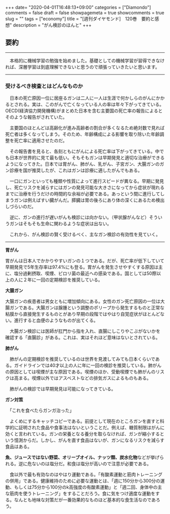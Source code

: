
+++
date= "2020-04-01T16:48:13+09:00"
categories = ["Diamondo"]
comments = false
draft = false
showpagemeta = true
showcomments = true
slug = ""
tags = ["economy"]
title = "[週刊ダイヤモンド]　120巻　要約と感想"
description = "がん検診のほんと"
+++


## **要約**

***

　本格的に機械学習の勉強を始めました。基礎としての機械学習が習得できなければ、深層学習は到底理解できないと思うので頑張っていきたいと思います。

***

### **受けるべき検査とはどんなものか**

　日本の死亡原因一位に居座るガンは二人に一人は生涯で何かしらのがんにかかるとされる。実は、このがんで亡くなっている人の率は年々下がってきている。OECD(経済協力開発機構)がまとめた日本を含む主要国の死亡率の報告によるとそのような報告がされていた。

　主要国のほとんどは高齢化が進み高齢者の割合が多くなるため絶対数で見れば死亡者は多くなってしまう。そのため、年齢構成による影響を取り除いた年齢調整を死亡率に適用させたのだ。

　その報告書を見ると、各刻ともにがんによる死亡率は下がってきている。中でも日本が世界的に見て最も低い。そもそもガンは早期発見と適切な治療ができるようになってきた。日本では胃がん、肺がん、乳がん、子宮ガン、大腸ガンのガン診療を国が推奨したが、これはガンは診療に適したがんでもある。

　一口にガンといっても種類や性質によって進行スピードが異なる。早期に発見し、死亡リスクを減らすにはガンの発見可能な大きさになってから症状が現れるまでに治療を行うだけの時間的な余裕が必要である。あっという間に進行してしまうガンは例えばすい臓がんだ。膵臓は胃の後ろにあり体の深くにあるため検出しづらいのだ。

　逆に、ガンの進行が遅いがんも検診には向かない。（甲状腺がんなど）そういうガンはそもそも生命に関わるような症状は出ない。

　これから、がん検診の賢く受けるべく、主なガン検診の有効性を見ていく。

***

**胃がん**

胃がんは日本人でかかりやすいガンの１つである。だが、死亡率が低下していて早期発見で5年生存率は97.4%にも登る。胃がんを発生させやすくする原因は主に、塩分過剰摂取、喫煙、ピロリ菌の最近への感染である。国としては50際以上の人に２年に一回の定期検診を推奨している。

**大腸ガン**

大腸ガンの疾患者は男女ともに増加傾向にある。女性のガン死亡原因の一位は大腸ガンである。大腸ガンは腺腫という調整のポリープから発生するものと正常な粘膜から直接発生するものとがあり早期の段階ではやはり自覚症状がほとんどない。進行すると血便のようなものが出てくる。

　大腸ガン検診には医師が肛門から指を入れ、直腸にしこりやこぶがないかを確認する「直腸診」がある。これは、実はそれほど意味はないとされている。

**肺がん**

　肺がんの定期検診を推奨しているのは世界を見渡してみても日本くらいである。ガイドラインでは40才以上の人に年に一回の検診を推奨している。肺がんの原因としては喫煙が主な原因である。喫煙のほか、受動喫煙でも肺がんのリスクは高まる。喫煙以外ではアスベストなどの排気ガスによるものもある。

　肺がんの検診では早期発見は可能になってきている。

**ガン対策**

　「これを食べたらガンガ治った」

　よくめにするキャッチコピーである。前提として現在のところガンを直すと科学的に証明された食品や食事法はないということだ。例えば、糖質制限はがんに効くと言われている。ガンの栄養となる養分を取らなければ、ガンが縮小するという憶測からだ。しかし、がんを直す食品はないが、ガンになるリスクを減らす食品はある。

 **魚、ジュースではない野菜、オリーブオイル、ナッツ類、炭水化物**などが挙げられる。逆に危ないのは塩分だ。和食は塩分が高いので注意が必要である。


 　食以外で最も有効なのはやはり運動である。「有酸素運動と筋肉トレーニングの併用」である。健康維持のために必要な運動とは、「週に150分から300分の運動、もしくは75分から100分のk高強度の有酸素運動」と「週二回、身体中の主な筋肉を使うトレーニング」をすることだろう。食に気をつけ適度な運動をする。なんとも地味な対策だが一番効果的なものほど基本的な食生活なのであろう。
　





